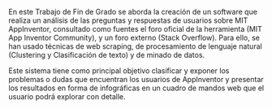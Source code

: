 En este Trabajo de Fin de Grado se aborda la creación de un software que realiza un análisis de las preguntas y respuestas de usuarios sobre MIT AppInventor,
consultado como fuentes el foro oficial de la herramienta (MIT App Inventor Community), y un foro externo (Stack Overflow). 
Para ello, se han usado técnicas de web scraping, de procesamiento de lenguaje natural (Clustering y Clasificación de texto) y de minado de datos.

Este sistema tiene como principal objetivo clasificar y exponer los problemas o dudas que encuentran los usuarios de AppInventor y presentar los resultados 
en forma de infográficas en un cuadro de mandos web que el usuario podrá explorar con detalle.
